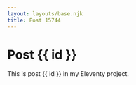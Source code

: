 ```yaml
---
layout: layouts/base.njk
title: Post 15744
---
```


# Post {{ id }}

This is post {{ id }} in my Eleventy project.
